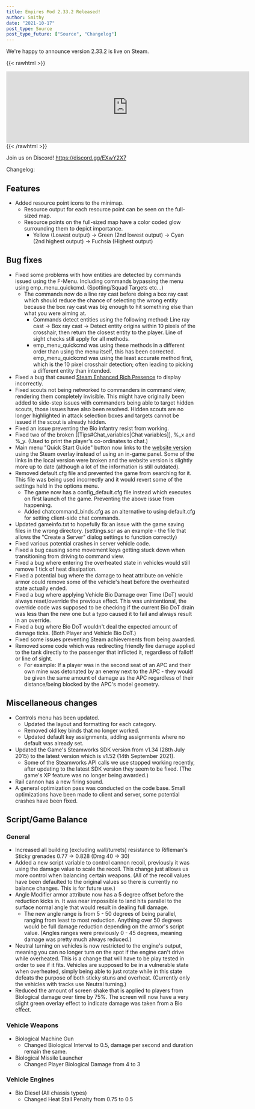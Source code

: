 ```yaml
---
title: Empires Mod 2.33.2 Released!
author: Smithy
date: "2021-10-17"
post_type: Source
post_type_future: ["Source", "Changelog"]
---
```



We're happy to announce version 2.33.2 is live on Steam.

{{< rawhtml >}}
<iframe src="https://store.steampowered.com/widget/17740/" frameborder="0" width="646" height="190"></iframe>
{{< /rawhtml >}}

Join us on Discord! https://discord.gg/EXwY2X7

Changelog:

## Features
- Added resource point icons to the minimap.
	- Resource output for each resource point can be seen on the full-sized map.
	- Resource points on the full-sized map have a color coded glow surrounding them to depict importance. 
		- Yellow (Lowest output) -> Green (2nd lowest output) -> Cyan (2nd highest output) -> Fuchsia (Highest output)


## Bug fixes
- Fixed some problems with how entities are detected by commands issued using the F-Menu. Including commands bypassing the menu using emp_menu_quickcmd. (Spotting/Squad Targets etc...)
	- The commands now do a line ray cast before doing a box ray cast which should reduce the chance of selecting the wrong entity because the box ray cast was big enough to hit something else than what you were aiming at.
		- Commands detect entities using the following method: Line ray cast -> Box ray cast -> Detect entity origins within 10 pixels of the crosshair, then return the closest entity to the player. Line of sight checks still apply for all methods.
		- emp_menu_quickcmd was using these methods in a different order than using the menu itself, this has been corrected. emp_menu_quickcmd was using the least accurate method first, which is the 10 pixel crosshair detection; often leading to picking a different entity than intended.
- Fixed a bug that caused [Steam Enhanced Rich Presence](https://partner.steamgames.com/doc/features/enhancedrichpresence) to display incorrectly.
- Fixed scouts not being networked to commanders in command view, rendering them completely invisible. This might have originally been added to side-step issues with commanders being able to target hidden scouts, those issues have also been resolved. Hidden scouts are no longer highlighted in attack selection boxes and targets cannot be issued if the scout is already hidden.
- Fixed an issue preventing the Bio infantry resist from working.
- Fixed two of the broken [[Tips#Chat_variables|Chat variables]], %_x and %_y. (Used to print the player's co-ordinates to chat.)
- Main menu "Quick Start Guide" button now links to the [website version](https://www.empiresmod.com/docs/quickstart/quick_start.html) using the Steam overlay instead of using an in-game panel. Some of the links in the local version were broken and the website version is slightly more up to date (although a lot of the information is still outdated).
- Removed default.cfg file and prevented the game from searching for it. This file was being used incorrectly and it would revert some of the settings held in the options menu.
	- The game now has a config_default.cfg file instead which executes on first launch of the game. Preventing the above issue from happening.
	- Added chatcommand_binds.cfg as an alternative to using default.cfg for setting client-side chat commands.
- Updated gameinfo.txt to hopefully fix an issue with the game saving files in the wrong directory. (settings.scr as an example - the file that allows the "Create a Server" dialog settings to function correctly)
- Fixed various potential crashes in server vehicle code.
- Fixed a bug causing some movement keys getting stuck down when transitioning from driving to command view.
- Fixed a bug where entering the overheated state in vehicles would still remove 1 tick of heat dissipation.
- Fixed a potential bug where the damage to heat attribute on vehicle armor could remove some of the vehicle's heat before the overheated state actually ended.
- Fixed a bug where applying Vehicle Bio Damage over Time (DoT) would always reset/override the previous effect. This was unintentional, the override code was supposed to be checking if the current Bio DoT drain was less than the new one but a typo caused it to fail and always result in an override.
- Fixed a bug where Bio DoT wouldn't deal the expected amount of damage ticks. (Both Player and Vehicle Bio DoT.)
- Fixed some issues preventing Steam achievements from being awarded.
- Removed some code which was redirecting friendly fire damage applied to the tank directly to the passenger that inflicted it, regardless of falloff or line of sight.
	- For example: If a player was in the second seat of an APC and their own mine was detonated by an enemy next to the APC - they would be given the same amount of damage as the APC regardless of their distance/being blocked by the APC's model geometry.


## Miscellaneous changes
- Controls menu has been updated.
	- Updated the layout and formatting for each category.
	- Removed old key binds that no longer worked.
	- Updated default key assignments, adding assignments where no default was already set.
- Updated the Game's Steamworks SDK version from v1.34 (28th July 2015) to the latest version which is v1.52 (14th September 2021).
	- Some of the Steamworks API calls we use stopped working recently, after updating to the latest SDK version they seem to be fixed. (The game's XP feature was no longer being awarded.)
- Rail cannon has a new firing sound.
- A general optimization pass was conducted on the code base. Small optimizations have been made to client and server, some potential crashes have been fixed.


## Script/Game Balance

### General
- Increased all building (excluding wall/turrets) resistance to Rifleman's Sticky grenades 0.77 -> 0.828 (Dmg 40 -> 30)
- Added a new script variable to control cannon recoil, previously it was using the damage value to scale the recoil. This change just allows us more control when balancing certain weapons. (All of the recoil values have been defaulted to the original values so there is currently no balance changes. This is for future use.)
- Angle Modifier armor attribute now has a 5 degree offset before the reduction kicks in. It was near impossible to land hits parallel to the surface normal angle that would result in dealing full damage.
	- The new angle range is from 5 - 50 degrees of being parallel, ranging from least to most reduction. Anything over 50 degrees would be full damage reduction depending on the armor's script value. (Angles ranges were previously 0 - 45 degrees, meaning damage was pretty much always reduced.)
- Neutral turning on vehicles is now restricted to the engine's output, meaning you can no longer turn on the spot if the engine can't drive while overheated. This is a change that will have to be play tested in order to see if it fits. Vehicles are supposed to be in a vulnerable state when overheated, simply being able to just rotate while in this state defeats the purpose of both sticky stuns and overheat. (Currently only the vehicles with tracks use Neutral turning.)
- Reduced the amount of screen shake that is applied to players from Biological damage over time by 75%. The screen will now have a very slight green overlay effect to indicate damage was taken from a Bio effect.

### Vehicle Weapons
- Biological Machine Gun
	- Changed Biological Interval to 0.5, damage per second and duration remain the same.
- Biological Missile Launcher
	- Changed Player Biological Damage from 4 to 3
### Vehicle Engines
- Bio Diesel (All chassis types)
	- Changed Heat Stall Penalty from 0.75 to 0.5


